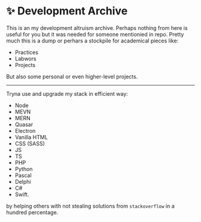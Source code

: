 # :sparkles: Development Archive
This is an my development altruism archive. Perhaps nothing from here is useful for you but it was needed for someone mentionied in repo.
Pretty much this is a dump or perhars a stockpile for academical pieces like:
  - Practices
  - Labwors
  - Projects
 
But also some personal or even higher-level projects.

---

Tryna use and upgrade my stack in efficient way:
- Node
- MEVN
- MERN
- Quasar
- Electron
- Vanilla HTML
- CSS (SASS)
- JS
- TS
- PHP
- Python
- Pascal
- Delphi
- C#
- Swift.

by helping others with not stealing solutions from ```stackoverflow``` in a hundred percentage.
